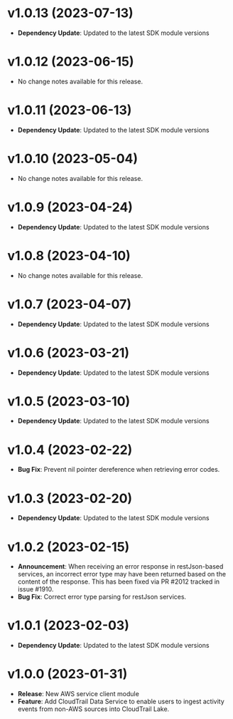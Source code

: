 # v1.0.13 (2023-07-13)

* **Dependency Update**: Updated to the latest SDK module versions

# v1.0.12 (2023-06-15)

* No change notes available for this release.

# v1.0.11 (2023-06-13)

* **Dependency Update**: Updated to the latest SDK module versions

# v1.0.10 (2023-05-04)

* No change notes available for this release.

# v1.0.9 (2023-04-24)

* **Dependency Update**: Updated to the latest SDK module versions

# v1.0.8 (2023-04-10)

* No change notes available for this release.

# v1.0.7 (2023-04-07)

* **Dependency Update**: Updated to the latest SDK module versions

# v1.0.6 (2023-03-21)

* **Dependency Update**: Updated to the latest SDK module versions

# v1.0.5 (2023-03-10)

* **Dependency Update**: Updated to the latest SDK module versions

# v1.0.4 (2023-02-22)

* **Bug Fix**: Prevent nil pointer dereference when retrieving error codes.

# v1.0.3 (2023-02-20)

* **Dependency Update**: Updated to the latest SDK module versions

# v1.0.2 (2023-02-15)

* **Announcement**: When receiving an error response in restJson-based services, an incorrect error type may have been returned based on the content of the response. This has been fixed via PR #2012 tracked in issue #1910.
* **Bug Fix**: Correct error type parsing for restJson services.

# v1.0.1 (2023-02-03)

* **Dependency Update**: Updated to the latest SDK module versions

# v1.0.0 (2023-01-31)

* **Release**: New AWS service client module
* **Feature**: Add CloudTrail Data Service to enable users to ingest activity events from non-AWS sources into CloudTrail Lake.

